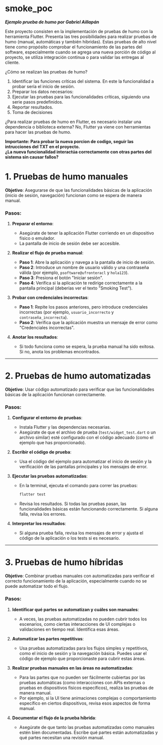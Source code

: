 # smoke_poc

***Ejemplo prueba de humo por Gabriel Aillapán***

Este proyecto consisten en la implementación de pruebas de humo con la herramienta Flutter. Presenta las tres posibilidades para realizar pruebas de humo (manual, automáticas y también hibridas).
Estas pruebas de alto nivel tiene como propósito comprobar el funcionamiento de las partes del software, especialmente cuando se agrega una nueva porción de código al proyecto, se utiliza integración continua o para validar las entregas al cliente.

¿Cómo se realizan las pruebas de humo?  
1. Identificar las funciones críticas del sistema. En este la funcionalidad a probar sería el inicio de sesión.
2. Preparar los datos necesarios:
3. Ejecutar las pruebas  para las funcionalidades críticas, siguiendo una serie pasos predefinidos.
4. Reportar resultados.
5. Toma de decisiones   


¿Para realizar pruebas de humo en Flutter, es necesario instalar una dependencia o biblioteca externa? No, Flutter ya viene con herramientas para hacer las pruebas de humo.




**Importante: Para probar la nueva porcion de codigo, seguir las intrucciones del TXT en el proyecto.**  
**¿La nueva funcionalidad interactúa correctamente con otras partes del sistema sin causar fallos?**
# 1. Pruebas de humo manuales

**Objetivo**: Asegurarse de que las funcionalidades básicas de la aplicación (inicio de sesión, navegación) funcionan como se espera de manera manual.

### Pasos:

1. **Preparar el entorno**:
    - Asegúrate de tener la aplicación Flutter corriendo en un dispositivo físico o emulador.
    - La pantalla de inicio de sesión debe ser accesible.

2. **Realizar el flujo de prueba manual**:
    - **Paso 1**: Abre la aplicación y navega a la pantalla de inicio de sesión.
    - **Paso 2**: Introduce un nombre de usuario válido y una contraseña válida (por ejemplo, `psoftware@ufronteracl` y `hola123`).
    - **Paso 3**: Presiona el botón "Iniciar sesión".
    - **Paso 4**: Verifica si la aplicación te redirige correctamente a la pantalla principal (deberías ver el texto "Smoking Test").

3. **Probar con credenciales incorrectas**:
    - **Paso 1**: Repite los pasos anteriores, pero introduce credenciales incorrectas (por ejemplo, `usuario_incorrecto` y `contraseña_incorrecta`).
    - **Paso 2**: Verifica que la aplicación muestra un mensaje de error como "Credenciales incorrectas".

4. **Anotar los resultados**:
    - Si todo funciona como se espera, la prueba manual ha sido exitosa. Si no, anota los problemas encontrados.

---

# 2. Pruebas de humo automatizadas

**Objetivo**: Usar código automatizado para verificar que las funcionalidades básicas de la aplicación funcionan correctamente.

### Pasos:

1. **Configurar el entorno de pruebas**:
    - Instala Flutter y las dependencias necesarias.
    - Asegúrate de que el archivo de prueba (`test/widget_test.dart` o un archivo similar) esté configurado con el código adecuado (como el ejemplo que has proporcionado).

2. **Escribir el código de prueba**:
    - Usa el código del ejemplo para automatizar el inicio de sesión y la verificación de las pantallas principales y los mensajes de error.

3. **Ejecutar las pruebas automatizadas**:
    - En la terminal, ejecuta el comando para correr las pruebas:

      ```bash
      flutter test
      ```

    - Revisa los resultados. Si todas las pruebas pasan, las funcionalidades básicas están funcionando correctamente. Si alguna falla, revisa los errores.

4. **Interpretar los resultados**:
    - Si alguna prueba falla, revisa los mensajes de error y ajusta el código de la aplicación o los tests si es necesario.

---

# 3. Pruebas de humo híbridas

**Objetivo**: Combinar pruebas manuales con automatizadas para verificar el correcto funcionamiento de la aplicación, especialmente cuando no se puede automatizar todo el flujo.

### Pasos:

1. **Identificar qué partes se automatizan y cuáles son manuales**:
    - A veces, las pruebas automatizadas no pueden cubrir todos los escenarios, como ciertas interacciones de UI complejas o validaciones en tiempo real. Identifica esas áreas.

2. **Automatizar las partes repetitivas**:
    - Usa pruebas automatizadas para los flujos simples y repetitivos, como el inicio de sesión y la navegación básica. Puedes usar el código de ejemplo que proporcionaste para cubrir estas áreas.

3. **Realizar pruebas manuales en las áreas no automatizadas**:
    - Para las partes que no pueden ser fácilmente cubiertas por las pruebas automáticas (como interacciones con APIs externas o pruebas en dispositivos físicos específicos), realiza las pruebas de manera manual.
    - Por ejemplo, si la UI tiene animaciones complejas o comportamiento específico en ciertos dispositivos, revisa esos aspectos de forma manual.

4. **Documentar el flujo de la prueba híbrida**:
    - Asegúrate de que tanto las pruebas automatizadas como manuales estén bien documentadas. Escribe qué partes están automatizadas y qué partes necesitan una revisión manual.


